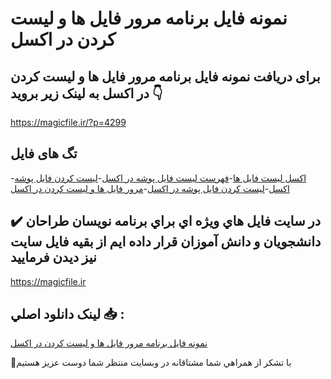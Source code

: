 # نمونه فایل برنامه مرور فایل ها و لیست کردن در اکسل

## برای دریافت نمونه فایل برنامه مرور فایل ها و لیست کردن در اکسل به لینک زیر بروید 👇

https://magicfile.ir/?p=4299

## تگ های فایل

-[اکسل لیست فایل ها](https://magicfile.ir/product/%d8%a8%d8%b1%d9%86%d8%a7%d9%85%d9%87-%d9%85%d8%b1%d9%88%d8%b1-%d9%81%d8%a7%db%8c%d9%84-%d9%87%d8%a7-%d9%88-%d9%84%db%8c%d8%b3%d8%aa-%da%a9%d8%b1%d8%af%d9%86-%d8%af%d8%b1-%d8%a7%da%a9%d8%b3%d9%84/)-[فهرست لیست فایل پوشه در اکسل](https://magicfile.ir/product/%d8%a8%d8%b1%d9%86%d8%a7%d9%85%d9%87-%d9%85%d8%b1%d9%88%d8%b1-%d9%81%d8%a7%db%8c%d9%84-%d9%87%d8%a7-%d9%88-%d9%84%db%8c%d8%b3%d8%aa-%da%a9%d8%b1%d8%af%d9%86-%d8%af%d8%b1-%d8%a7%da%a9%d8%b3%d9%84/)-[لیست کردن فایل پوشه اکسل](https://magicfile.ir/product/%d8%a8%d8%b1%d9%86%d8%a7%d9%85%d9%87-%d9%85%d8%b1%d9%88%d8%b1-%d9%81%d8%a7%db%8c%d9%84-%d9%87%d8%a7-%d9%88-%d9%84%db%8c%d8%b3%d8%aa-%da%a9%d8%b1%d8%af%d9%86-%d8%af%d8%b1-%d8%a7%da%a9%d8%b3%d9%84/)-[لیست کردن فایل پوشه در اکسل](https://magicfile.ir/product/%d8%a8%d8%b1%d9%86%d8%a7%d9%85%d9%87-%d9%85%d8%b1%d9%88%d8%b1-%d9%81%d8%a7%db%8c%d9%84-%d9%87%d8%a7-%d9%88-%d9%84%db%8c%d8%b3%d8%aa-%da%a9%d8%b1%d8%af%d9%86-%d8%af%d8%b1-%d8%a7%da%a9%d8%b3%d9%84/)-[مرور فایل ها و لیست کردن در اکسل](https://magicfile.ir/product/%d8%a8%d8%b1%d9%86%d8%a7%d9%85%d9%87-%d9%85%d8%b1%d9%88%d8%b1-%d9%81%d8%a7%db%8c%d9%84-%d9%87%d8%a7-%d9%88-%d9%84%db%8c%d8%b3%d8%aa-%da%a9%d8%b1%d8%af%d9%86-%d8%af%d8%b1-%d8%a7%da%a9%d8%b3%d9%84/)

## ✔️ در سايت فايل هاي ويژه اي براي برنامه نويسان طراحان دانشجويان و دانش آموزان قرار داده ايم از بقيه فايل سايت نيز ديدن فرماييد

https://magicfile.ir


## لينک دانلود اصلي 📥 :

[نمونه فایل برنامه مرور فایل ها و لیست کردن در اکسل](https://magicfile.ir/product/%d8%a8%d8%b1%d9%86%d8%a7%d9%85%d9%87-%d9%85%d8%b1%d9%88%d8%b1-%d9%81%d8%a7%db%8c%d9%84-%d9%87%d8%a7-%d9%88-%d9%84%db%8c%d8%b3%d8%aa-%da%a9%d8%b1%d8%af%d9%86-%d8%af%d8%b1-%d8%a7%da%a9%d8%b3%d9%84/) 


🙏با تشکر از همراهي شما مشتاقانه در وبسایت منتظر شما دوست عزیز هستیم

